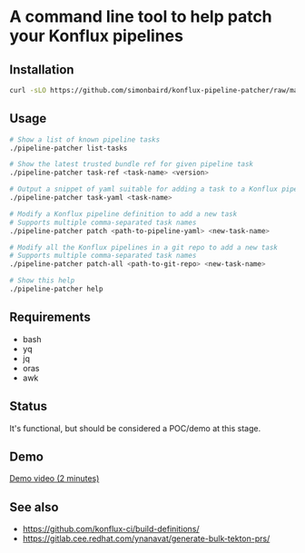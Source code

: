 
# A command line tool to help patch your Konflux pipelines

## Installation

```bash
curl -sLO https://github.com/simonbaird/konflux-pipeline-patcher/raw/main/pipeline-patcher && chmod a+x ./pipeline-patcher
```

## Usage

```bash
# Show a list of known pipeline tasks
./pipeline-patcher list-tasks

# Show the latest trusted bundle ref for given pipeline task
./pipeline-patcher task-ref <task-name> <version>

# Output a snippet of yaml suitable for adding a task to a Konflux pipeline
./pipeline-patcher task-yaml <task-name>

# Modify a Konflux pipeline definition to add a new task
# Supports multiple comma-separated task names
./pipeline-patcher patch <path-to-pipeline-yaml> <new-task-name>

# Modify all the Konflux pipelines in a git repo to add a new task
# Supports multiple comma-separated task names
./pipeline-patcher patch-all <path-to-git-repo> <new-task-name>

# Show this help
./pipeline-patcher help
```

## Requirements

* bash
* yq
* jq
* oras
* awk

## Status

It's functional, but should be considered a POC/demo at this stage.

## Demo

[Demo video (2 minutes)](https://drive.google.com/file/d/1O0dmI9ZiDwMq2JjtxFfM657AUf341pc-/view?usp=sharing)

## See also

* <https://github.com/konflux-ci/build-definitions/>
* <https://gitlab.cee.redhat.com/ynanavat/generate-bulk-tekton-prs/>
